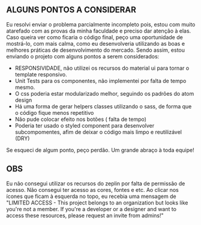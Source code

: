 ## ALGUNS PONTOS A CONSIDERAR
Eu resolvi enviar o problema parcialmente incompleto pois, estou com muito atarefado com as provas da minha faculdade e preciso dar atenção à elas. Caso queira ver como ficaria o código final, peço uma oportunidade de mostrá-lo, com mais calma, como eu desenvolveria utilizando as boas e melhores práticas de desenvolvimento do mercado. Sendo assim, estou enviando o projeto com alguns pontos a serem considerados:

- RESPONSIVIDADE, não utilizei os recursos do material ui para tornar o template responsivo.
- Unit Tests para os componentes, não implementei por falta de tempo mesmo.
- O css poderia estar modularizado melhor, seguindo os padrões do atom design
- Há uma forma de gerar helpers classes utilizando o sass, de forma que o código fique menos repetitivo
- Não pude colocar efeito nos botões ( falta de tempo)
- Poderia ter usado o styled component para desenvolver subcompomentes, afim de deixar o código mais limpo e reutilizável (DRY)

Se esqueci de algum ponto, peço perdão.
Um grande abraço à toda equipe!

## OBS
Eu não consegui utilizar os recursos do zeplin por falta de permissão de acesso.
Não consegui ter acesso as cores, fontes e etc. Ao clicar nos ícones que ficam à esquerda no topo,
eu recebia uma mensagem de "LIMITED ACCESS - This project belongs to an organization but looks like you're not a member. If you're a developer or a designer and want to access these resources, please request an invite from admins!"
